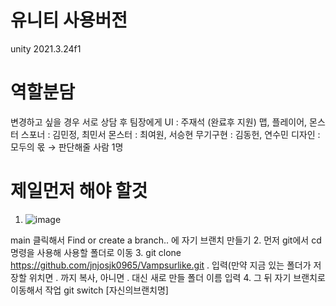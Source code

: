 # 유니티 사용버전
unity 2021.3.24f1

# 역할분담
변경하고 싶을 경우 서로 상담 후 팀장에게
UI : 주재석 (완료후 지원)
맵, 플레이어, 몬스터 스포너 : 김민정, 최민서
몬스터 : 최여원, 서승현
무기구현 : 김동헌, 연수민
디자인 : 모두의 몫 → 판단해줄 사람 1명

# 제일먼저 해야 할것
1. ![image](https://github.com/jnjosjk0965/Vampsurlike/assets/107172985/551ef7e7-9e01-434f-b8cf-f4167b6eb1c5)

main 클릭해서 Find or create a branch.. 에 자기 브랜치 만들기
2. 먼저 git에서 cd 명령을 사용해 사용할 폴더로 이동
3. git clone https://github.com/jnjosjk0965/Vampsurlike.git .      입력(만약 지금 있는 폴더가 저장할 위치면 . 까지 복사, 아니면 . 대신 새로 만들 폴더 이름 입력
4. 그 뒤 자기 브랜치로 이동해서 작업 
git switch [자신의브랜치명]
